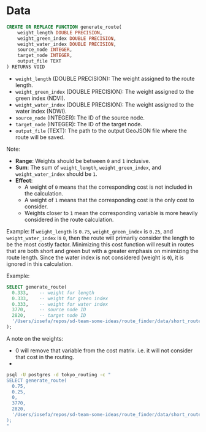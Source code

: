 # Data

```sql
CREATE OR REPLACE FUNCTION generate_route(
    weight_length DOUBLE PRECISION,
    weight_green_index DOUBLE PRECISION,
    weight_water_index DOUBLE PRECISION,
    source_node INTEGER,
    target_node INTEGER,
    output_file TEXT
) RETURNS VOID
```
- `weight_length` (DOUBLE PRECISION): The weight assigned to the route length.
- `weight_green_index` (DOUBLE PRECISION): The weight assigned to the green index (NDVI).
- `weight_water_index` (DOUBLE PRECISION): The weight assigned to the water index (NDWI).
- `source_node` (INTEGER): The ID of the source node.
- `target_node` (INTEGER): The ID of the target node.
- `output_file` (TEXT): The path to the output GeoJSON file where the route will be saved.

Note:
- **Range**: Weights should be between `0` and `1` inclusive.
- **Sum**: The sum of `weight_length`, `weight_green_index`, and `weight_water_index` should be `1`.
- **Effect**:
    - A weight of `0` means that the corresponding cost is not included in the calculation.
    - A weight of `1` means that the corresponding cost is the only cost to consider.
    - Weights closer to `1` mean the corresponding variable is more heavily considered in the route calculation.

Example: If `weight_length` is `0.75`, `weight_green_index` is `0.25`, and `weight_water_index` is `0`, then the route will primarily consider the length to be the most costly factor. Minimizing this cost function will result in routes that are both short and green but with a greater emphasis on minimizing the route length. Since the water index is not considered (weight is `0`), it is ignored in this calculation.

Example:
```sql
SELECT generate_route(
  0.333,    -- weight for length
  0.333,    -- weight for green index
  0.333,    -- weight for water index
  3770,     -- source node ID
  2820,     -- target node ID
  '/Users/iosefa/repos/sd-team-some-ideas/route_finder/data/short_route.geojson'
);
```

A note on the weights:
- 0 will remove that variable from the cost matrix. i.e. it will not consider that cost in the routing.
- 

```bash
psql -U postgres -d tokyo_routing -c "
SELECT generate_route(
  0.75, 
  0.25,
  0,
  3770, 
  2820, 
  '/Users/iosefa/repos/sd-team-some-ideas/route_finder/data/short_route.geojson'
);
"
```